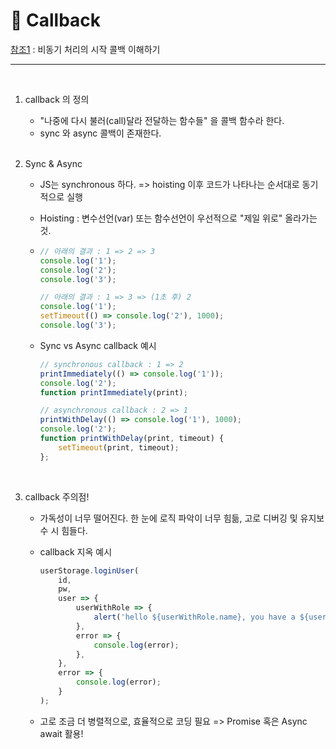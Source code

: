 # 🍃 Callback

[참조1](https://www.youtube.com/watch?v=s1vpVCrT8f4) : 비동기 처리의 시작 콜백 이해하기

___

<br>

1. callback 의 정의

   - "나중에 다시 불러(call)달라 전달하는 함수들" 을 콜백 함수라 한다.
   - sync 와 async 콜백이 존재한다.

   <br>

2. Sync & Async

   - JS는 synchronous 하다. => hoisting 이후 코드가 나타나는 순서대로 동기적으로 실행

   - Hoisting : 변수선언(var) 또는 함수선언이 우선적으로 "제일 위로" 올라가는 것.

   - ```javascript
     // 아래의 결과 : 1 => 2 => 3
     console.log('1');
     console.log('2');
     console.log('3');
     
     // 아래의 결과 : 1 => 3 => (1초 후) 2
     console.log('1');
     setTimeout(() => console.log('2'), 1000);
     console.log('3');
     ```

   - Sync vs Async callback 예시

     ```javascript
     // synchronous callback : 1 => 2
     printImmediately(() => console.log('1'));
     console.log('2');
     function printImmediately(print);
     
     // asynchronous callback : 2 => 1
     printWithDelay(() => console.log('1'), 1000);
     console.log('2');
     function printWithDelay(print, timeout) {
         setTimeout(print, timeout);
     };
     ```

   <br>

3. callback 주의점!

   - 가독성이 너무 떨어진다. 한 눈에 로직 파악이 너무 힘듦, 고로 디버깅 및 유지보수 시 힘들다.

   - callback 지옥 예시

     ```javascript
     userStorage.loginUser(
         id,
         pw,
         user => {
             userWithRole => {
                 alert('hello ${userWithRole.name}, you have a ${userWithRole.role} role');
             },
             error => {
                 console.log(error);
             },
         },
         error => {
             console.log(error);
         }
     ); 
     ```

   - 고로 조금 더 병렬적으로, 효율적으로 코딩 필요 => Promise 혹은 Async await 활용!